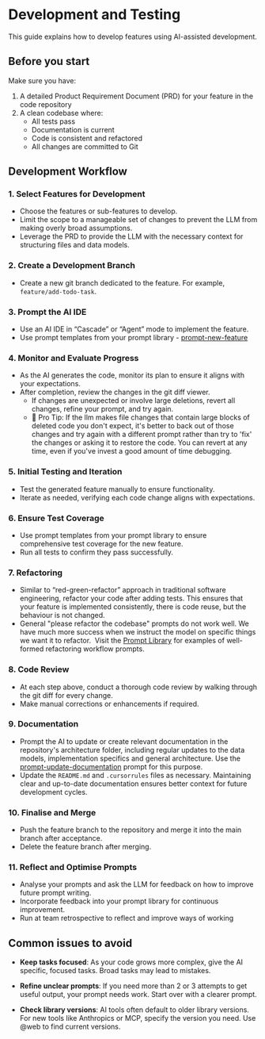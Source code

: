 # Development and Testing

This guide explains how to develop features using AI-assisted development.

## Before you start

Make sure you have:
1. A detailed Product Requirement Document (PRD) for your feature in the code repository
2. A clean codebase where:
    - All tests pass
    - Documentation is current
    - Code is consistent and refactored
    - All changes are committed to Git

## Development Workflow

### 1. Select Features for Development

- Choose the features or sub-features to develop.
- Limit the scope to a manageable set of changes to prevent the LLM from making overly broad assumptions.
- Leverage the PRD to provide the LLM with the necessary context for structuring files and data models.

### 2. Create a Development Branch

- Create a new git branch dedicated to the feature. For example, `feature/add-todo-task`.

### 3. Prompt the AI IDE

- Use an AI IDE in “Cascade” or “Agent” mode to implement the feature.
- Use prompt templates from your prompt library - [prompt-new-feature](../prompt-library/prompt-new-feature.md)
### 4. Monitor and Evaluate Progress

- As the AI generates the code, monitor its plan to ensure it aligns with your expectations.
- After completion, review the changes in the git diff viewer.
    - If changes are unexpected or involve large deletions, revert all changes, refine your prompt, and try again.
    - 🚀 Pro Tip: If the llm makes file changes that contain large blocks of deleted code you don't expect, it's better to back out of those changes and try again with a different prompt rather than try to 'fix' the changes or asking it to restore the code. You can revert at any time, even if you've invest a good amount of time debugging.

### 5. Initial Testing and Iteration

- Test the generated feature manually to ensure functionality.
- Iterate as needed, verifying each code change aligns with expectations.

### 6. Ensure Test Coverage

- Use prompt templates from your prompt library to ensure comprehensive test coverage for the new feature.
- Run all tests to confirm they pass successfully.

### 7. Refactoring

- Similar to “red-green-refactor” approach in traditional software engineering, refactor your code after adding tests. This ensures that your feature is implemented consistently, there is code reuse, but the behaviour is not changed.
- General "please refactor the codebase" prompts do not work well. We have much more success when we instruct the model on specific things we want it to refactor.  Visit the [Prompt Library](../prompt-library/README.md) for examples of well-formed refactoring workflow prompts.

### 8. Code Review

- At each step above, conduct a thorough code review by walking through the git diff for every change.
- Make manual corrections or enhancements if required.

### 9. Documentation

- Prompt the AI to update or create relevant documentation in the repository's architecture folder, including regular updates to the data models, implementation specifics and general architecture. Use the [prompt-update-documentation](../prompt-library/prompt-update-documentation.md) prompt for this purpose.
- Update the `README.md` and `.cursorrules` files as necessary. Maintaining clear and up-to-date documentation ensures better context for future development cycles.

### 10. Finalise and Merge

- Push the feature branch to the repository and merge it into the main branch after acceptance.
- Delete the feature branch after merging.

### 11. Reflect and Optimise Prompts

- Analyse your prompts and ask the LLM for feedback on how to improve future prompt writing.
- Incorporate feedback into your prompt library for continuous improvement.
- Run at team retrospective to reflect and improve ways of working

## Common issues to avoid

- **Keep tasks focused**: As your code grows more complex, give the AI specific, focused tasks. Broad tasks may lead to mistakes.
    
- **Refine unclear prompts**: If you need more than 2 or 3 attempts to get useful output, your prompt needs work. Start over with a clearer prompt.
    
- **Check library versions**: AI tools often default to older library versions. For new tools like Anthropics or MCP, specify the version you need. Use @web to find current versions.